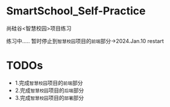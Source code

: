 # SmartSchool_Self-Practice
尚硅谷&lt;智慧校园>项目练习

练习中.....
暂时停止到`智慧校园`项目的`前端`部分->2024.Jan.10 restart

# TODOs
* 1.完成`智慧校园`项目的`前端`部分
* 2.完成`智慧校园`项目的`后端`部分
* 3.完成`智慧校园`项目的`部署`部分
